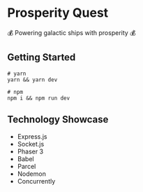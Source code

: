 # Prosperity Quest

💰 Powering galactic ships with prosperity 💰

## Getting Started

```
# yarn
yarn && yarn dev

# npm
npm i && npm run dev
```

## Technology Showcase

- Express.js
- Socket.js
- Phaser 3
- Babel
- Parcel
- Nodemon
- Concurrently
